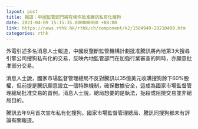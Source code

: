 ```yaml
---
layout: post
title: 報道：中國監管部門將有條件批准騰訊私有化搜狗
date: 2021-04-09 15:15:35.000000000 +08:00
link: https://news.rthk.hk/rthk/ch/component/k2/1584949-20210409.htm
categories: rthk
---
```


外電引述多名消息人士報道，中國反壟斷監管機構計劃批准騰訊將內地第3大搜尋引擎公司搜狗私有化的交易，反映內地監管部門在加強行業審查的同時，亦願意批准部分交易。

消息人士說，國家市場監督管理總局不反對騰訊以35億美元收購搜狗餘下60%股權，但前提是騰訊願意設立一個特殊機制，確保數據安全，這成為國家市場監督管理總局批准交易的首例。消息人士說，總局想要的是執法，扼殺或阻撓交易並非總局目的。

騰訊去年9月首次宣布私有化搜狗。國家市場監督管理總局、騰訊同搜狗都未有評論有關報道。
